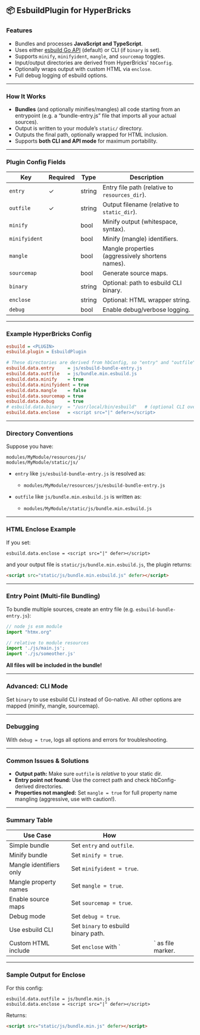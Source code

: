 ## 📦 **EsbuildPlugin for HyperBricks**

### **Features**

* Bundles and processes **JavaScript and TypeScript**.
* Uses either [esbuild Go API](https://esbuild.github.io/api/) (default) or CLI (if `binary` is set).
* Supports `minify`, `minifyident`, `mangle`, and `sourcemap` toggles.
* Input/output directories are derived from HyperBricks' `hbConfig`.
* Optionally wraps output with custom HTML via `enclose`.
* Full debug logging of esbuild options.

---

### **How It Works**

* **Bundles** (and optionally minifies/mangles) all code starting from an entrypoint (e.g. a “bundle-entry.js” file that imports all your actual sources).
* Output is written to your module’s `static/` directory.
* Outputs the final path, optionally wrapped for HTML inclusion.
* Supports **both CLI and API mode** for maximum portability.

---

### **Plugin Config Fields**

| Key           | Required | Type   | Description                                      |
| ------------- | -------- | ------ | ------------------------------------------------ |
| `entry`       | ✓        | string | Entry file path (relative to `resources_dir`).   |
| `outfile`     | ✓        | string | Output filename (relative to `static_dir`).      |
| `minify`      |          | bool   | Minify output (whitespace, syntax).              |
| `minifyident` |          | bool   | Minify (mangle) identifiers.                     |
| `mangle`      |          | bool   | Mangle properties (aggressively shortens names). |
| `sourcemap`   |          | bool   | Generate source maps.                            |
| `binary`      |          | string | Optional: path to esbuild CLI binary.            |
| `enclose`     |          | string | Optional: HTML wrapper string.                   |
| `debug`       |          | bool   | Enable debug/verbose logging.                    |

---

### **Example HyperBricks Config**

```ini
esbuild = <PLUGIN>
esbuild.plugin = EsbuildPlugin

# These directories are derived from hbConfig, so "entry" and "outfile" are relative:
esbuild.data.entry     = js/esbuild-bundle-entry.js
esbuild.data.outfile   = js/bundle.min.esbuild.js
esbuild.data.minify    = true
esbuild.data.minifyident = true
esbuild.data.mangle    = false
esbuild.data.sourcemap = true
esbuild.data.debug     = true
# esbuild.data.binary  = "/usr/local/bin/esbuild"   # (optional CLI override)
esbuild.data.enclose   = <script src="|" defer></script>
```

---

### **Directory Conventions**

Suppose you have:

```
modules/MyModule/resources/js/
modules/MyModule/static/js/
```

* `entry` like `js/esbuild-bundle-entry.js` is resolved as:

  * `modules/MyModule/resources/js/esbuild-bundle-entry.js`
* `outfile` like `js/bundle.min.esbuild.js` is written as:

  * `modules/MyModule/static/js/bundle.min.esbuild.js`

---

### **HTML Enclose Example**

If you set:

```
esbuild.data.enclose = <script src="|" defer></script>
```

and your output file is `static/js/bundle.min.esbuild.js`,
the plugin returns:

```html
<script src="static/js/bundle.min.esbuild.js" defer></script>
```

---

### **Entry Point (Multi-file Bundling)**

To bundle multiple sources, create an entry file (e.g. `esbuild-bundle-entry.js`):

```js
// node js esm module
import "htmx.org"

// relative to module resources
import './js/main.js';
import './js/someother.js'
```

**All files will be included in the bundle!**

---

### **Advanced: CLI Mode**

Set `binary` to use esbuild CLI instead of Go-native.
All other options are mapped (minify, mangle, sourcemap).

---

### **Debugging**

With `debug = true`, logs all options and errors for troubleshooting.

---

### **Common Issues & Solutions**

* **Output path:** Make sure `outfile` is *relative* to your static dir.
* **Entry point not found:** Use the correct path and check hbConfig-derived directories.
* **Properties not mangled:** Set `mangle = true` for full property name mangling (aggressive, use with caution!).

---

### **Summary Table**

| Use Case                | How                                  |                    |
| ----------------------- | ------------------------------------ | ------------------ |
| Simple bundle           | Set `entry` and `outfile`.           |                    |
| Minify bundle           | Set `minify = true`.                 |                    |
| Mangle identifiers only | Set `minifyident = true`.            |                    |
| Mangle property names   | Set `mangle = true`.                 |                    |
| Enable source maps      | Set `sourcemap = true`.              |                    |
| Debug mode              | Set `debug = true`.                  |                    |
| Use esbuild CLI         | Set `binary` to esbuild binary path. |                    |
| Custom HTML include     | Set `enclose` with \`                | \` as file marker. |

---

### **Sample Output for Enclose**

For this config:

```
esbuild.data.outfile = js/bundle.min.js
esbuild.data.enclose = <script src="|" defer></script>
```

Returns:

```html
<script src="static/js/bundle.min.js" defer></script>
```